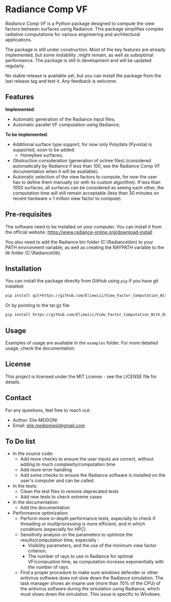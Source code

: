 # Radiance Comp VF

*Radiance Comp VF* is a Python package designed to compute the view factors between surfaces using Radiance.
This package simplifies complex radiative computations for various engineering and architectural applications.

The package is still under construction. Most of the key features are already implemented, but some instability ,might 
remain, as well as suboptimal performance. The package is still in development and will be updated regularly.

No stable release is available yet, but you can install the package from the last release tag and test it. Any feedback
is welcome.

## Features

**Implemented**:

- Automatic generation of the Radiance input files;
- Automatic parallel VF computation using Radiance;

**To be implemented**:

- Additional surface type support, for now only Polydata (Pyvista) is supported, soon to be added:
  - Honeybee surfaces;
- Obstruction consideration (generation of octree files) (considered automatically by Radiance if less than
  100, see the Radiance Comp VF documentation when it will be available);
- Automatic selection of the view factors to compute, for now the user has to define them manually
  (or with its custom algorithm). If less than 1000 surfaces, all surfaces can be considered as seeing each
  other, the computation time will still remain acceptable (less than 30 minutes on recent hardware ≈ 1
  million view
  factor to compute).

## Pre-requisites

The software need to be installed on your computer. You can install it from the official website:
https://www.radiance-online.org/download-install

You also need to add the Radiance bin folder (C:\Radiance\bin) to your PATH environment variable, as well as
creating the RAYPATH variable to the lib folder (C:\Radiance\lib).

## Installation

You can install the package directly from GitHub using `pip` if you have git installed:

```bash
pip install git+https://github.com/Eliewiii/View_Factor_Computation_With_Radiance.git
```

Or by pointing to the tar.gz file:

```bash
pip install https://github.com/Eliewiii/View_Factor_Computation_With_Radiance/archive/refs/tags/last_release_tag.tar.gz
```

## Usage

Examples of usage are available in the `examples` folder. For more detailed usage, check the documentation.

## License
This project is licensed under the MIT License - see the LICENSE file for details.

## Contact
For any questions, feel free to reach out:

* Author: Elie MEIDONI
* Email: elie.medioniwiii@gmail.com

## To Do list
- In the source code:
  - Add more checks to ensure the user inputs are correct, without adding to much complexity/computation time
  - Add more error handling
  - Add some checks to ensure the Radiance software is installed on the user's computer and can be called.
- In the tests:
  - Clean the test files to remove deprecated tests
  - Add new tests to check extreme cases
- In the documentation:
  - Add the documentation
- Performance optimization:
  - Perform more in-depth performance tests, especially to check if threading or multiprocessing is more efficient, 
  and in which conditions (especially for HPC).
  - Sensitivity analysis on the parameters to optimize the results/computation time, especially :
    - Visibility parameters, and the use of the minimum view factor criterion.
    - The number of rays to use in Radiance for optimal VF/compuation time, as computation increase exponentially with
    the number of rays.
  - Find a proper procedure to make sure windows defender or other antivirus software does not slow down the Radiance 
  simulation. The task manager shows an insane use (more than 70% of the CPU) of the antivirus software during the
  simulation using Radiance, which must slows down the simulation. This issue is specific to Windows.
    
